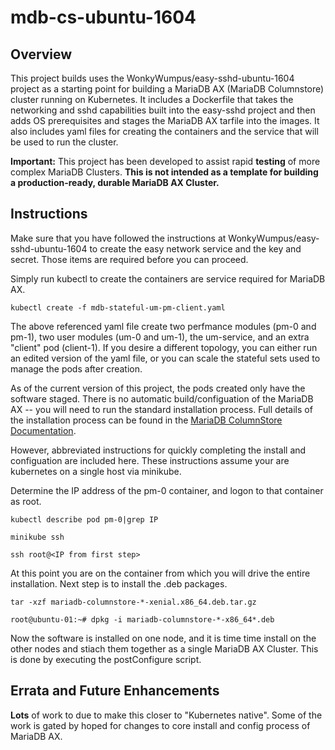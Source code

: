 # mdb-cs-ubuntu-1604
## Overview

This project builds uses the WonkyWumpus/easy-sshd-ubuntu-1604 project as a starting point for building a MariaDB AX (MariaDB Columnstore) cluster running on Kubernetes.  It includes a Dockerfile that takes the networking and sshd capabilities built into the easy-sshd project and then adds OS prerequisites and stages the MariaDB AX tarfile into the images.  It also includes yaml files for creating the containers and the service that will be used to run the cluster.

**Important:** This project has been developed to assist rapid **testing** of more complex MariaDB Clusters.  **This is not intended as a template for building a production-ready, durable MariaDB AX Cluster.**

## Instructions

Make sure that you have followed the instructions at WonkyWumpus/easy-sshd-ubuntu-1604 to create the easy network service and the key and secret.  Those items are required before you can proceed.

Simply run kubectl to create the containers are service required for MariaDB AX.

`kubectl create -f mdb-stateful-um-pm-client.yaml`

The above referenced yaml file create two perfmance modules (pm-0 and pm-1), two user modules (um-0 and um-1), the um-service, and an extra "client" pod (client-1).  If you desire a different topology, you can either run an edited version of the yaml file, or you can scale the stateful sets used to manage the pods after creation.

As of the current version of this project, the pods created only have the software staged. There is no automatic build/configuation of the MariaDB AX -- you will need to run the standard installation process.  Full details of the installation process can be found in the [MariaDB ColumnStore Documentation](https://mariadb.com/kb/en/library/mariadb-columnstore/).

However, abbreviated instructions for quickly completing the install and configuation are included here.  These instructions assume your are kubernetes on a single host via minikube.

Determine the IP address of the pm-0 container, and logon to that container as root.

`kubectl describe pod pm-0|grep IP`

`minikube ssh`

`ssh root@<IP from first step>`

At this point you are on the container from which you will drive the entire installation.  Next step is to install the .deb packages.

`tar -xzf mariadb-columnstore-*-xenial.x86_64.deb.tar.gz`

`root@ubuntu-01:~# dpkg -i mariadb-columnstore-*-x86_64*.deb`

Now the software is installed on one node, and it is time time install on the other nodes and stiach them together as a single MariaDB AX Cluster.  This is done by executing the postConfigure script.

## Errata and Future Enhancements

**Lots** of work to due to make this closer to "Kubernetes native".  Some of the work is gated by hoped for changes to core install and config process of MariaDB AX.
